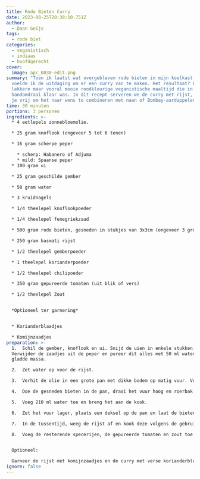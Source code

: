 ```yaml
---
title: Rode Bieten Curry
date: 2023-08-25T20:38:10.751Z
author:
  - Daan Geijs
tags:
  - rode biet
categories:
  - veganistisch
  - indiaas
  - hoofdgerecht
cover:
  image: apc_0030-edit.png
summary: "Toen ik laatst wat overgebleven rode bieten in mijn koelkast ontdekte,
  voelde ik de uitdaging om er een curry van te maken. Het resultaat? Een erg
  lekkere maar vooral mooie roodkleurige veganistische maaltijd die in een
  handomdraai klaar was. In dit recept serveren we de curry met rijst, maar voel
  je vrij om het naar wens te combineren met naan of Bombay-aardappelen. "
time: 30 minuten
portions: 3 personen
ingredients: >-
  * 4 eetlepels zonnebloemolie.

  * 25 gram knoflook (ongeveer 5 tot 6 tenen)

  * 16 gram scherpe peper 

    * scherp: Habanero of Adjuma
    * mild: Spaanse peper
  * 100 gram ui

  * 25 gram geschilde gember

  * 50 gram water

  * 3 kruidnagels

  * 1/4 theelepel knoflookpoeder

  * 1/4 theelepel fenegriekzaad

  * 500 gram rode bieten, gesneden in stukjes van 3x3cm (ongeveer 3 grote bieten)

  * 250 gram basmati rijst

  * 1/2 theelepel gemberpoeder

  * 1 theelepel korianderpoeder

  * 1/2 theelepel chilipoeder

  * 350 gram gepureerde tomaten (uit blik of vers)

  * 1/2 theelepel Zout


  *Optioneel ter garnering*


  * Korianderblaadjes

  * Komijnzaadjes
preparation: >-
  1.  Schil de gember, knoflook en ui. Snijd de uien in enkele stukken.
  Verwijder de zaadjes uit de peper en pureer dit alles met 50 ml water tot een
  gladde massa.

  2.  Zet water op voor de rijst.

  3.  Verhit de olie in een grote pan met dikke bodem op matig vuur. Voeg de kruidnagels, knoflookpoeder en gemalen fenegriekzaad toe. Roerbak dit ongeveer 1 minuut of tot de zaadjes beginnen te knetteren.

  4.  Doe de gesneden bieten in de pan, draai het vuur hoog en roerbak ze 5 minuten.

  5.  Voeg 210 ml water toe en breng het aan de kook.

  6.  Zet het vuur lager, plaats een deksel op de pan en laat de bieten 10 minuten sudderen.

  7.  In de tussentijd, weeg de rijst af en kook deze volgens de gebruiksaanwijzing.

  8.  Voeg de resterende specerijen, de gepureerde tomaten en zout toe aan de pan met bieten. Laat het geheel nog 10 minuten koken.


  Optioneel:

  Garneer de rijst met komijnzaadjes en de curry met verse korianderblaadjes. 
ignore: false
---
```

